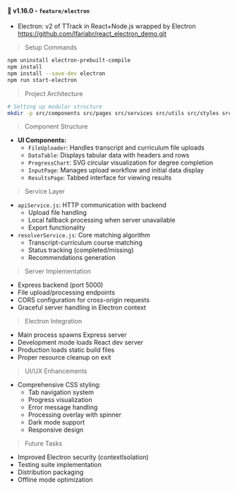 #### 🔹 v1.16.0 - `feature/electron`
- Electron: v2 of TTrack in React+Node.js wrapped by Electron
https://github.com/lfariabr/react_electron_demo.git

> Setup Commands
```bash
npm uninstall electron-prebuilt-compile
npm install
npm install --save-dev electron
npm run start-electron
```

> Project Architecture
```bash
# Setting up modular structure
mkdir -p src/components src/pages src/services src/utils src/styles src/hooks src/constants
```

> Component Structure
- **UI Components:**
  - `FileUploader`: Handles transcript and curriculum file uploads
  - `DataTable`: Displays tabular data with headers and rows
  - `ProgressChart`: SVG circular visualization for degree completion
  - `InputPage`: Manages upload workflow and initial data display
  - `ResultsPage`: Tabbed interface for viewing results

> Service Layer
- `apiService.js`: HTTP communication with backend
  - Upload file handling
  - Local fallback processing when server unavailable
  - Export functionality
- `resolverService.js`: Core matching algorithm
  - Transcript-curriculum course matching
  - Status tracking (completed/missing)
  - Recommendations generation

> Server Implementation
- Express backend (port 5000)
- File upload/processing endpoints
- CORS configuration for cross-origin requests
- Graceful server handling in Electron context

> Electron Integration
- Main process spawns Express server
- Development mode loads React dev server
- Production loads static build files
- Proper resource cleanup on exit

> UI/UX Enhancements
- Comprehensive CSS styling:
  - Tab navigation system
  - Progress visualization
  - Error message handling
  - Processing overlay with spinner
  - Dark mode support
  - Responsive design

> Future Tasks
- Improved Electron security (contextIsolation)
- Testing suite implementation
- Distribution packaging
- Offline mode optimization